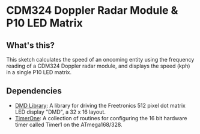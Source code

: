 # CDM324 Doppler Radar Module & P10 LED Matrix

## What's this?

This sketch calculates the speed of an oncoming entity using the frequency reading of a CDM324 Doppler radar module, and displays the speed (kph) in a single P10 LED matrix.

## Dependencies

- [DMD Library](http://www.freetronics.com/dmd-library): A library for driving the Freetronics 512 pixel dot matrix LED display "DMD", a 32 x 16 layout.
- [TimerOne](https://github.com/PaulStoffregen/TimerOne): A collection of routines for configuring the 16 bit hardware timer called Timer1 on the ATmega168/328.